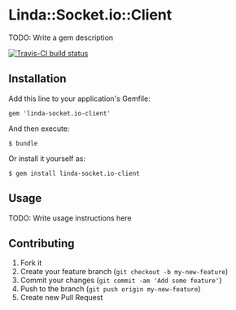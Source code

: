 # Linda::Socket.io::Client

TODO: Write a gem description

[![Travis-CI build status](https://travis-ci.org/node-linda/linda-socket.io-client-ruby.png)](https://travis-ci.org/node-linda/linda-socket.io-client-ruby)


## Installation

Add this line to your application's Gemfile:

    gem 'linda-socket.io-client'

And then execute:

    $ bundle

Or install it yourself as:

    $ gem install linda-socket.io-client

## Usage

TODO: Write usage instructions here

## Contributing

1. Fork it
2. Create your feature branch (`git checkout -b my-new-feature`)
3. Commit your changes (`git commit -am 'Add some feature'`)
4. Push to the branch (`git push origin my-new-feature`)
5. Create new Pull Request
